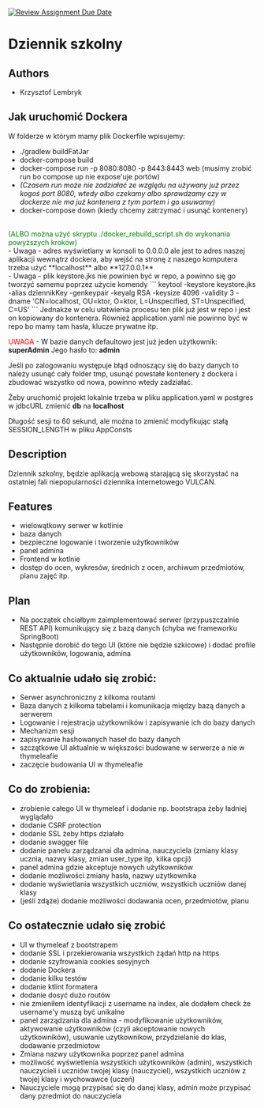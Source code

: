 [![Review Assignment Due Date](https://classroom.github.com/assets/deadline-readme-button-22041afd0340ce965d47ae6ef1cefeee28c7c493a6346c4f15d667ab976d596c.svg)](https://classroom.github.com/a/M0kyOMLZ)
# Dziennik szkolny

## Authors
- Krzysztof Lembryk

## Jak uruchomić Dockera
W folderze w którym mamy plik Dockerfile wpisujemy:
- ./gradlew buildFatJar
- docker-compose build
- docker-compose run  -p 8080:8080 -p 8443:8443 web (musimy zrobić run bo compose up nie expose'uje portów)
- *(Czasem run może nie zadziałać ze względu na używany już przez kogoś port 8080, wtedy albo czekamy albo sprawdzamy czy w dockerze nie ma już kontenera z tym portem i go usuwamy)*
- docker-compose down (kiedy chcemy zatrzymać i usunąć kontenery)
<br>
  <span style="color: green;"> (ALBO można użyć skryptu ./docker_rebuild_script.sh do wykonania powyższych kroków) </span>
<br>
- Uwaga - adres wyświetlany w konsoli to 0.0.0.0 ale jest to adres naszej aplikacji wewnątrz dockera,
aby wejść na stronę z naszego komputera trzeba użyć **localhost** albo **127.0.0.1**
<br>
- Uwaga - plik keystore.jks nie powinien być w repo, a powinno się
go tworzyć samemu poprzez użycie komendy
```
keytool -keystore keystore.jks -alias dziennikKey -genkeypair -keyalg RSA -keysize 4096 -validity 3 -dname 'CN=localhost, OU=ktor, O=ktor, L=Unspecified, ST=Unspecified, C=US'
```
Jednakże w celu ułatwienia procesu ten plik już jest w repo i jest on kopiowany do kontenera.
Również application.yaml nie powinno być w repo bo mamy tam hasła, klucze prywatne itp.

<span style="color:red">UWAGA</span> -
W bazie danych defaultowo jest już jeden użytkownik: **superAdmin**
Jego hasło to: **admin**

Jeśli po zalogowaniu występuje błąd odnoszący się do bazy danych to należy usunąć cały folder tmp, usunąć powstałe 
kontenery z dockera i zbudować wszystko od nowa, powinno wtedy zadziałać.


Żeby uruchomić projekt lokalnie trzeba w pliku application.yaml w postgres w jdbcURL zmienić **db** na **localhost**


Długość sesji to 60 sekund, ale można to zmienić modyfikując stałą SESSION_LENGTH w pliku AppConsts

## Description
Dziennik szkolny, będzie aplikacją webową starającą się skorzystać na ostatniej fali niepopularności dziennika internetowego VULCAN.

## Features
- wielowątkowy serwer w kotlinie
- baza danych
- bezpieczne logowanie i tworzenie użytkowników
- panel admina
- Frontend w kotlnie
- dostęp do ocen, wykresów, średnich z ocen, archiwum przedmiotów, planu zajęć itp.

## Plan
- Na początek chciałbym zaimplementować serwer (przypuszczalnie REST API) komunikujący się z bazą danych
(chyba we frameworku SpringBoot)
- Następnie dorobić do tego UI (które nie będzie szkicowe) i dodać profile użytkowników, logowania, admina

## Co aktualnie udało się zrobić:
- Serwer asynchroniczny z kilkoma routami 
- Baza danych z kilkoma tabelami i komunikacja między bazą danych a serwerem
- Logowanie i rejestracja użytkowników i zapisywanie ich do bazy danych
- Mechanizm sesji
- zapisywanie hashowanych haseł do bazy danych
- szczątkowe UI aktualnie w większości budowane w serwerze a nie w thymeleafie
- zaczęcie budowania UI w thymeleafie

## Co do zrobienia:
- zrobienie całego UI w thymeleaf i dodanie np. bootstrapa żeby ładniej wyglądało
- dodanie CSRF protection
- dodanie SSL żeby https działało
- dodanie swagger file
- dodanie panelu zarządzanai dla admina, nauczyciela (zmiany klasy ucznia, nazwy klasy, zmian user_type itp, kilka opcji)
- panel admina gdzie akceptuje nowych użytkowników
- dodanie możliwości zmiany hasła, nazwy użytkownika
- dodanie wyświetlania wszystkich uczniów, wszystkich uczniów danej klasy
- (jeśli zdąże) dodanie możliwości dodawania ocen, przedmiotów, planu 

## Co ostatecznie udało się zrobić
- UI w thymeleaf z bootstrapem
- dodanie SSL i przekierowania wszystkich żądań http na https
- dodanie szyfrowania cookies sesyjnych
- dodanie Dockera
- dodanie kilku testów
- dodanie ktlint formatera
- dodanie dosyć dużo routów
- nie zmieniłem identyfikacji z username na index, ale dodałem check że username'y muszą być unikalne
- panel zarządzania dla admina - modyfikowanie użytkowników, aktywowanie użytkowników (czyli akceptowanie nowych użytkowników), 
usuwanie uzytkownikow, przydzielanie do klas, dodawanie przedmiotow
- Zmiana nazwy użytkownika poprzez panel admina
- możliwość wyświetlenia wszystkich użytkowników (admin), wszystkich nauczycieli i uczniów twojej klasy (nauczyciel),
wszystkich uczniów z twojej klasy i wychowawce (uczeń)
- Nauczyciele mogą przypisać się do danej klasy, admin może przypisać dany pzredmiot do nauczyciela